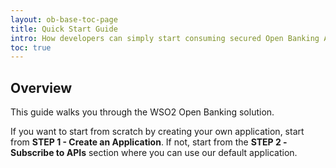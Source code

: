 ```yaml
---
layout: ob-base-toc-page
title: Quick Start Guide 
intro: How developers can simply start consuming secured Open Banking APIs
toc: true
---
```


## Overview

This guide walks you through the WSO2 Open Banking solution.

If you want to start from scratch by creating your own application, start from **STEP 1 - Create an Application**. If not, start from the **STEP 2 -Subscribe to APIs** section where you can use our default application.

